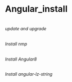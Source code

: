 # Angular_install
#
###### update and upgrade
###### Install nmp
###### Install Angular8
###### Install angular-lz-string
